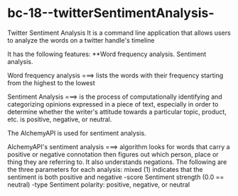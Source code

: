 # bc-18--twitterSentimentAnalysis-

Twitter Sentiment Analysis
It is a command line application that allows users to analyze the words on a twitter handle's timeline 

It has the following features:
**Word frequency analysis.
  Sentiment analysis.

Word frequency analysis ===> lists the words with their frequency starting from the highest to the lowest

Sentiment Analysis ===>  is the process of computationally identifying and categorizing opinions expressed in a piece of text, especially in order to determine whether the writer's attitude towards a particular topic, product, etc. is positive, negative, or neutral.
    
The AlchemyAPI is used for sentiment analysis.

 AlchemyAPI's sentiment analysis ===> algorithm looks for words that carry a positive or negative connotation then figures out which person, place or thing they are referring to. It also understands negations.
The following are the three parameters for each analysis:
mixed	(1) indicates that the sentiment is both positive and negative
-score	    Sentiment strength (0.0 == neutral)
-type	      Sentiment polarity: positive, negative, or neutral

